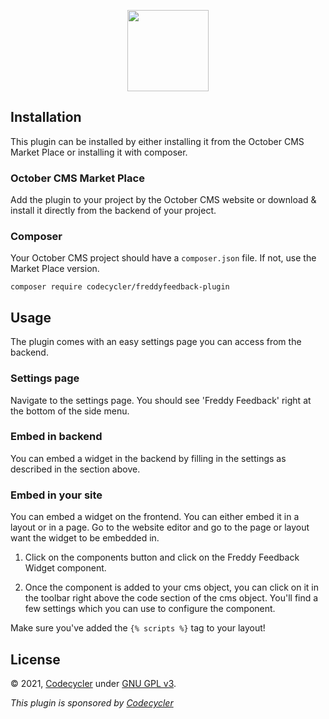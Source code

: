 <p align="center">
    <a href="https://www.freddyfeedback.com" target="_blank"><img width="130" src="https://freddyfeedback.com/brand/freddy-1.png?v=2"></a>
</p>

## Installation
This plugin can be installed by either installing it from the October CMS Market Place or installing it with composer.

### October CMS Market Place
Add the plugin to your project by the October CMS website or download & install it directly from the backend of your project.

### Composer
Your October CMS project should have a `composer.json` file. If not, use the Market Place version.
```
composer require codecycler/freddyfeedback-plugin
```

## Usage
The plugin comes with an easy settings page you can access from the backend.

### Settings page
Navigate to the settings page. You should see 'Freddy Feedback' right at the bottom of the side menu.

### Embed in backend
You can embed a widget in the backend by filling in the settings as described in the section above. 

### Embed in your site
You can embed a widget on the frontend. You can either embed it in a layout or in a page. Go to the website editor and go to the page or layout want the widget to be embedded in. 

1. Click on the components button and click on the Freddy Feedback Widget component.

2. Once the component is added to your cms object, you can click on it in the toolbar right above the code section of the cms object. You'll find a few settings which you can use to configure the component.

Make sure you've added the `{% scripts %}` tag to your layout!

## License
&copy; 2021, [Codecycler](https://codecycler.com) under [GNU GPL v3](https://opensource.org/licenses/GPL-3.0). <br />

<i>This plugin is sponsored by [Codecycler](https://codecycler.com)</i>
